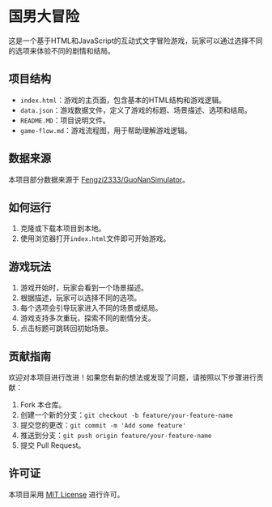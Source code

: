 # 国男大冒险

这是一个基于HTML和JavaScript的互动式文字冒险游戏，玩家可以通过选择不同的选项来体验不同的剧情和结局。

## 项目结构

- `index.html`：游戏的主页面，包含基本的HTML结构和游戏逻辑。
- `data.json`：游戏数据文件，定义了游戏的标题、场景描述、选项和结局。
- `README.MD`：项目说明文件。
- `game-flow.md`：游戏流程图，用于帮助理解游戏逻辑。

## 数据来源

本项目部分数据来源于 [Fengzi2333/GuoNanSimulator](https://github.com/Fengzi2333/GuoNanSimulator)。

## 如何运行

1. 克隆或下载本项目到本地。
2. 使用浏览器打开`index.html`文件即可开始游戏。

## 游戏玩法

1. 游戏开始时，玩家会看到一个场景描述。
2. 根据描述，玩家可以选择不同的选项。
3. 每个选项会引导玩家进入不同的场景或结局。
4. 游戏支持多次重玩，探索不同的剧情分支。
5. 点击标题可跳转回初始场景。

## 贡献指南

欢迎对本项目进行改进！如果您有新的想法或发现了问题，请按照以下步骤进行贡献：

1. Fork 本仓库。
2. 创建一个新的分支：`git checkout -b feature/your-feature-name`
3. 提交您的更改：`git commit -m 'Add some feature'`
4. 推送到分支：`git push origin feature/your-feature-name`
5. 提交 Pull Request。

## 许可证

本项目采用 [MIT License](https://opensource.org/licenses/MIT) 进行许可。
